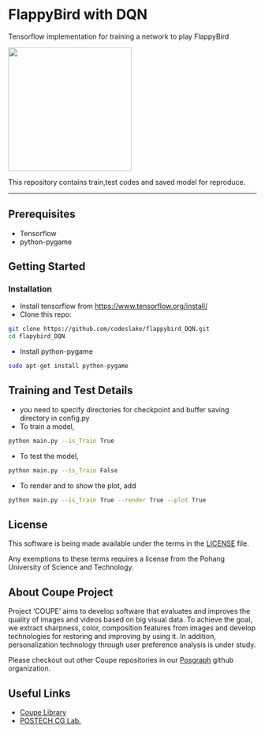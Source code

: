 
# FlappyBird with DQN
Tensorflow implementation for training a network to play FlappyBird

<img src="./assets/result.gif" width="250">

This repository contains train,test codes and saved model for reproduce.

--------------------------
## Prerequisites
- Tensorflow
- python-pygame

## Getting Started
### Installation
- Install tensorflow from https://www.tensorflow.org/install/
- Clone this repo:
```bash
git clone https://github.com/codeslake/flappybird_DQN.git
cd flapybird_DQN
```
- Install python-pygame
```bash
sudo apt-get install python-pygame
```

## Training and Test Details
- you need to specify directories for checkpoint and buffer saving directory in config.py
- To train a model,  
```bash
python main.py --is_Train True
```
- To test the model,
```bash
python main.py --is_Train False
```
- To render and to show the plot, add
```bash
python main.py --is_Train True --render True --plot True
```

## License ##
This software is being made available under the terms in the [LICENSE](LICENSE) file.

Any exemptions to these terms requires a license from the Pohang University of Science and Technology.

## About Coupe Project ##
Project ‘COUPE’ aims to develop software that evaluates and improves the quality of images and videos based on big visual data. To achieve the goal, we extract sharpness, color, composition features from images and develop technologies for restoring and improving by using it. In addition, personalization technology through user preference analysis is under study.  
    
Please checkout out other Coupe repositories in our [Posgraph](https://github.com/posgraph) github organization.

## Useful Links ##
* [Coupe Library](http://coupe.postech.ac.kr/)
* [POSTECH CG Lab.](http://cg.postech.ac.kr/)

